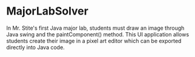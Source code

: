 # MajorLabSolver
In Mr. Stite's first Java major lab, students must draw an image through Java swing and the paintComponent() method.
This UI application allows students create their image in a pixel art editor which can be exported directly into Java code.
